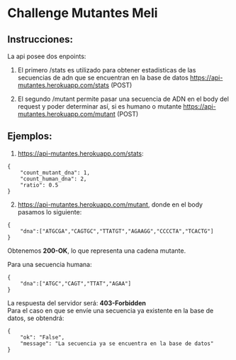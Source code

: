 # Challenge Mutantes Meli

## Instrucciones:
La api posee dos enpoints:

1) El primero /stats es utilizado para obtener estadisticas de las secuencias de adn que se encuentran en la base de datos
  https://api-mutantes.herokuapp.com/stats (POST)
  

2) El segundo /mutant permite pasar una secuencia de ADN en el body del request y poder determinar así, si es humano o mutante
  https://api-mutantes.herokuapp.com/mutant (POST)


## Ejemplos:
1) https://api-mutantes.herokuapp.com/stats:
```
{
    "count_mutant_dna": 1,
    "count_human_dna": 2,
    "ratio": 0.5
}
```
2) https://api-mutantes.herokuapp.com/mutant, donde en el body pasamos lo siguiente: <br />
```
{
	"dna":["ATGCGA","CAGTGC","TTATGT","AGAAGG","CCCCTA","TCACTG"]
}
```
Obtenemos **200-OK**, lo que representa una cadena mutante. <br />

Para una secuencia humana: <br/>
```
{
	"dna":["ATGC","CAGT","TTAT","AGAA"]
}
```
La respuesta del servidor será: **403-Forbidden** <br />
Para el caso en que se envíe una secuencia ya existente en la base de datos, se obtendrá: <br />
```
{
    "ok": "False",
    "message": "La secuencia ya se encuentra en la base de datos"
}
```
